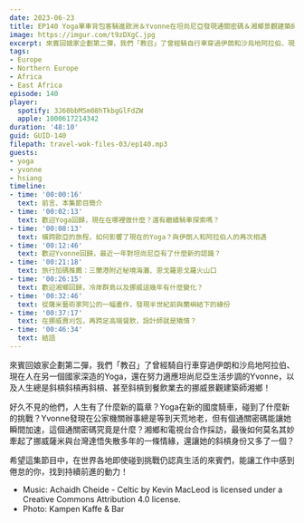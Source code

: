 ```yaml
---
date: 2023-06-23
title: EP140 Yoga單車背包客騎進歐洲＆Yvonne在坦尚尼亞發現通關密碼＆湘鄉景觀建築師在挪威賣刈包 | 三週年企劃．來賓回娘家(2)
image: https://imgur.com/t9zDXgC.jpg
excerpt: 來賓回娘家企劃第二彈，我們「教召」了曾經騎自行車穿過伊朗和沙烏地阿拉伯、現在人在另一個國家深造的Yoga，還在努力適應坦尚尼亞生活步調的Yvonne，以及人生總是斜槓斜槓再斜槓、甚至斜槓到餐飲業去的挪威景觀建築師湘鄉！希望他們的故事，能讓工作中感到倦怠的你，找到持續前進的動力！
tags:
- Europe
- Northern Europe
- Africa
- East Africa
episode: 140
player:
  spotify: 3J60bbMSm08hTkbgGlFdZW
  apple: 1000617214342
duration: '48:10'
guid: GUID-140
filepath: travel-wok-files-03/ep140.mp3
guests:
- yoga
- yvonne
- hsiang
timeline:
- time: '00:00:16'
  text: 前言、本集節目簡介
- time: '00:02:13'
  text: 歡迎Yoga回歸，現在在哪裡做什麼？還有繼續騎車探索嗎？
- time: '00:08:13'
  text: 橫跨歐亞的旅程，如何影響了現在的Yoga？與伊朗人和阿拉伯人的再次相遇
- time: '00:12:46'
  text: 歡迎Yvonne回歸，最近一年對坦尚尼亞有了什麼新的認識？
- time: '00:21:18'
  text: 旅行加碼推薦：三蘭港附近秘境海灘、恩戈羅恩戈羅火山口
- time: '00:26:15'
  text: 歡迎湘鄉回歸，冷岸群島以及挪威這幾年有什麼變化？
- time: '00:32:46'
  text: 從薩米藝術家阿公的一幅畫作，發現半世紀前與蘭嶼結下的緣份
- time: '00:37:17'
  text: 在挪威賣刈包，再跨足高端餐飲，設計師就是矯情？
- time: '00:46:34'
  text: 結語
---
```

來賓回娘家企劃第二彈，我們「教召」了曾經騎自行車穿過伊朗和沙烏地阿拉伯、現在人在另一個國家深造的Yoga，還在努力適應坦尚尼亞生活步調的Yvonne，以及人生總是斜槓斜槓再斜槓、甚至斜槓到餐飲業去的挪威景觀建築師湘鄉！

好久不見的他們，人生有了什麼新的篇章？Yoga在新的國度騎車，碰到了什麼新的挑戰？Yvonne發現在公家機關辦事總是等到天荒地老，但有個通關密碼能讓她瞬間加速，這個通關密碼究竟是什麼？湘鄉和電視台合作採訪，最後如何莫名其妙牽起了挪威薩米與台灣達悟失散多年的一條情緣，還讓她的斜槓身份又多了一個？

希望這集節目中，在世界各地即使碰到挑戰仍認真生活的來賓們，能讓工作中感到倦怠的你，找到持續前進的動力！

* Music: Achaidh Cheide - Celtic by Kevin MacLeod is licensed under a Creative Commons Attribution 4.0 license. 
* Photo: Kampen Kaffe & Bar